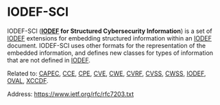 # IODEF-SCI

IODEF-SCI (**[IODEF](./IODEF.md "IODEF") for Structured Cybersecurity Information**) is a set of [IODEF](./IODEF.md "IODEF") extensions for embedding structured information within an [IODEF](./IODEF.md "IODEF") document. IODEF-SCI uses other formats for the representation of the embedded information, and defines new classes for types of information that are not defined in [IODEF](./IODEF.md "IODEF").

Related to:
[CAPEC](../Enumerations/CAPEC.md "CAPEC"),
[CCE](../Enumerations/CCE.md "CCE"),
[CPE](../Enumerations/CPE.md "CPE"),
[CVE](../Enumerations/CVE.md "CVE"),
[CWE](../Enumerations/CWE.md "CWE"),
[CVRF](./CVRF.md "CVRF"),
[CVSS](../ScoringAndMeasurementFrameworks/CVSS.md "CVSS"),
[CWSS](../ScoringAndMeasurementFrameworks/CWSS.md "CWSS"),
[IODEF](./IODEF.md "IODEF"),
[OVAL](./OVAL.md "OVAL"),
[XCCDF](../ScoringAndMeasurementFrameworks/XCCDF.md "XCCDF").

Address: https://www.ietf.org/rfc/rfc7203.txt
